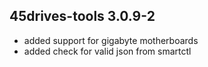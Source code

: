 ## 45drives-tools 3.0.9-2

* added support for gigabyte motherboards
* added check for valid json from smartctl